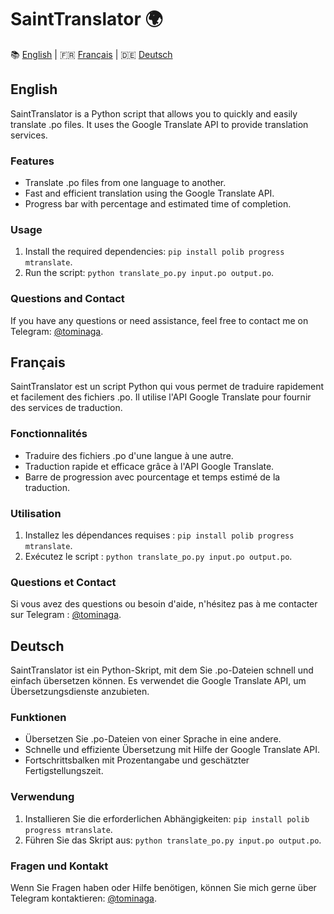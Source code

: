 # SaintTranslator 🌍

📚 [English](#english) | 🇫🇷 [Français](#français) | 🇩🇪 [Deutsch](#deutsch)

## English
SaintTranslator is a Python script that allows you to quickly and easily translate .po files. It uses the Google Translate API to provide translation services.

### Features
- Translate .po files from one language to another.
- Fast and efficient translation using the Google Translate API.
- Progress bar with percentage and estimated time of completion.

### Usage
1. Install the required dependencies: `pip install polib progress mtranslate`.
2. Run the script: `python translate_po.py input.po output.po`.

### Questions and Contact
If you have any questions or need assistance, feel free to contact me on Telegram: [@tominaga](https://t.me/tominaga).

## Français
SaintTranslator est un script Python qui vous permet de traduire rapidement et facilement des fichiers .po. Il utilise l'API Google Translate pour fournir des services de traduction.

### Fonctionnalités
- Traduire des fichiers .po d'une langue à une autre.
- Traduction rapide et efficace grâce à l'API Google Translate.
- Barre de progression avec pourcentage et temps estimé de la traduction.

### Utilisation
1. Installez les dépendances requises : `pip install polib progress mtranslate`.
2. Exécutez le script : `python translate_po.py input.po output.po`.

### Questions et Contact
Si vous avez des questions ou besoin d'aide, n'hésitez pas à me contacter sur Telegram : [@tominaga](https://t.me/tominaga).

## Deutsch
SaintTranslator ist ein Python-Skript, mit dem Sie .po-Dateien schnell und einfach übersetzen können. Es verwendet die Google Translate API, um Übersetzungsdienste anzubieten.

### Funktionen
- Übersetzen Sie .po-Dateien von einer Sprache in eine andere.
- Schnelle und effiziente Übersetzung mit Hilfe der Google Translate API.
- Fortschrittsbalken mit Prozentangabe und geschätzter Fertigstellungszeit.

### Verwendung
1. Installieren Sie die erforderlichen Abhängigkeiten: `pip install polib progress mtranslate`.
2. Führen Sie das Skript aus: `python translate_po.py input.po output.po`.

### Fragen und Kontakt
Wenn Sie Fragen haben oder Hilfe benötigen, können Sie mich gerne über Telegram kontaktieren: [@tominaga](https://t.me/tominaga).
